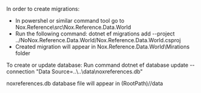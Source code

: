 In order to create migrations:
- In powershel or similar command tool go to Nox.Reference\src\Nox.Reference.Data.World
- Run the following command:   dotnet ef  migrations add  <MigrationName>  --project ../NoNox.Reference.Data.World/Nox.Reference.Data.World.csproj
- Created migration will appear in Nox.Reference.Data.World\\Mirations folder

To create or update database:
Run command dotnet ef database update --connection "Data Source=..\\..\\data\\noxreferences.db"

noxreferences.db database file will appear in (RootPath)//data